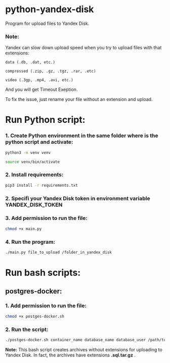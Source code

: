 # python-yandex-disk
Program for upload files to Yandex Disk.
### Note:
Yandex can slow down upload speed when you try to upload files with that extensions:
```
data (.db, .dat, etc.)

compressed (.zip, .gz, .tgz, .rar, .etc)

video (.3gp, .mp4, .avi, etc.)
```
And you will get Timeout Exeption.

To fix the issue, just rename your file without an extension and upload.

# Run Python script:
### 1. Create Python environment in the same folder where is the python script and activate:
```bash
python3 -m venv venv

source venv/bin/activate
```

### 2. Install requirements:
```bash
pip3 install -r requirements.txt
```

### 2. Specifi your Yandex Disk token in environment variable YANDEX_DISK_TOKEN 

### 3. Add permission to run the file: 
```bash
chmod +x main.py
```

### 4. Run the program: 
```bash
./main.py file_to_upload /folder_in_yandex_disk
```

# Run bash scripts:
## postgres-docker:
### 1. Add permission to run the file:
```bash
chmod +x postges-docker.sh 
```
### 2. Run the script:
```bash
./postges-docker.sh container_name database_name database_user /path/to/save/dump/ /path/to/python/script/main.py /path/to/yandex/folder
```
**Note:** This bash script creates archives without extensions for uploading to Yandex Disk. In fact, the archives have extensions **.sql.tar.gz** .
